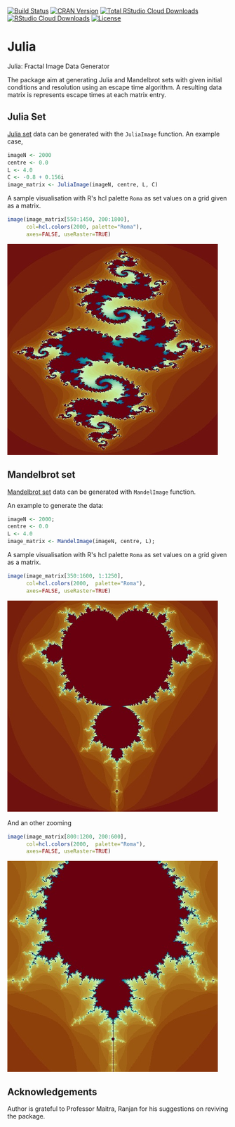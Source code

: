 [![Build Status](https://travis-ci.org/msuzen/Julia.svg?branch=master)](https://travis-ci.org/msuzen/Julia)
[![CRAN Version](http://www.r-pkg.org/badges/version/Julia)](https://cran.r-project.org/package=Julia)
[![Total RStudio Cloud Downloads](http://cranlogs.r-pkg.org/badges/grand-total/Julia?color=brightgreen)](https://cran.r-project.org/package=Julia)
[![RStudio Cloud Downloads](http://cranlogs.r-pkg.org/badges/Julia?color=brightgreen)](https://cran.r-project.org/package=Julia)
[![License](http://img.shields.io/badge/license-GPLv3-brightgreen.svg)](http://www.gnu.org/licenses/gpl-3.0.html)

# Julia
Julia: Fractal Image Data Generator

The package aim at generating Julia and Mandelbrot sets with given initial conditions and resolution using
an escape time algorithm. A resulting data matrix is represents escape times at each matrix entry.

## Julia Set

[Julia set](https://en.wikipedia.org/wiki/Julia_set) data can be generated with the `JuliaImage` function. 
An example case, 

```r
imageN <- 2000
centre <- 0.0
L <- 4.0
C <- -0.8 + 0.156i
image_matrix <- JuliaImage(imageN, centre, L, C)
```

A sample visualisation with R's hcl palette `Roma` as set values on 
a grid given as a matrix.

```r
image(image_matrix[550:1450, 200:1800], 
      col=hcl.colors(2000, palette="Roma"), 
      axes=FALSE, useRaster=TRUE)
```

![](man/figures/julia0.jpeg) 

## Mandelbrot set 

[Mandelbrot set](https://en.wikipedia.org/wiki/Mandelbrot_set) data can be generated with `MandelImage` function.

An example to generate the data:

```r
imageN <- 2000; 
centre <- 0.0
L <- 4.0
image_matrix <- MandelImage(imageN, centre, L);
```

A sample visualisation with R's hcl palette `Roma` as set values on 
a grid given as a matrix.

```r
image(image_matrix[350:1600, 1:1250], 
      col=hcl.colors(2000,  palette="Roma"),
      axes=FALSE, useRaster=TRUE)
```
![](man/figures/mandelbrot0.jpeg) 

And an other zooming 
```r
image(image_matrix[800:1200, 200:600], 
      col=hcl.colors(2000,  palette="Roma"),
      axes=FALSE, useRaster=TRUE)
```
![](man/figures/mandelbrot1.jpeg) 

## Acknowledgements

Author is grateful to Professor Maitra, Ranjan for his suggestions on reviving the package.

